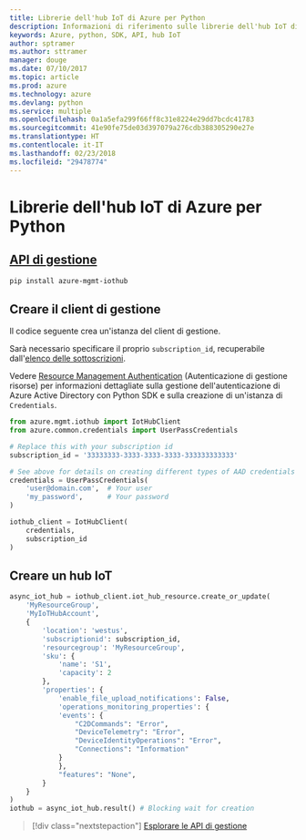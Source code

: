 ```yaml
---
title: Librerie dell'hub IoT di Azure per Python
description: Informazioni di riferimento sulle librerie dell'hub IoT di Azure per Python
keywords: Azure, python, SDK, API, hub IoT
author: sptramer
ms.author: sttramer
manager: douge
ms.date: 07/10/2017
ms.topic: article
ms.prod: azure
ms.technology: azure
ms.devlang: python
ms.service: multiple
ms.openlocfilehash: 0a1a5efa299f66ff8c31e8224e29dd7bcdc41783
ms.sourcegitcommit: 41e90fe75de03d397079a276cdb388305290e27e
ms.translationtype: HT
ms.contentlocale: it-IT
ms.lasthandoff: 02/23/2018
ms.locfileid: "29478774"
---
```

# <a name="azure-iot-hub-libraries-for-python"></a>Librerie dell'hub IoT di Azure per Python

## <a name="management-apipythonapioverviewazureiotmanagement"></a>[API di gestione](/python/api/overview/azure/iot/management)

```bash
pip install azure-mgmt-iothub
```

## <a name="create-the-management-client"></a>Creare il client di gestione

Il codice seguente crea un'istanza del client di gestione.

Sarà necessario specificare il proprio ``subscription_id``, recuperabile dall'[elenco delle sottoscrizioni](https://manage.windowsazure.com/#Workspaces/AdminTasks/SubscriptionMapping).

Vedere [Resource Management Authentication](/python/azure/python-sdk-azure-authenticate) (Autenticazione di gestione risorse) per informazioni dettagliate sulla gestione dell'autenticazione di Azure Active Directory con Python SDK e sulla creazione di un'istanza di ``Credentials``.

```python
from azure.mgmt.iothub import IotHubClient
from azure.common.credentials import UserPassCredentials

# Replace this with your subscription id
subscription_id = '33333333-3333-3333-3333-333333333333'

# See above for details on creating different types of AAD credentials
credentials = UserPassCredentials(
    'user@domain.com',  # Your user
    'my_password',      # Your password
)

iothub_client = IotHubClient(
    credentials,
    subscription_id
)
```

## <a name="create-an-iothub"></a>Creare un hub IoT
```python
async_iot_hub = iothub_client.iot_hub_resource.create_or_update(
    'MyResourceGroup',
    'MyIoTHubAccount',
    {
        'location': 'westus',
        'subscriptionid': subscription_id,
        'resourcegroup': 'MyResourceGroup',
        'sku': {
            'name': 'S1',
            'capacity': 2
        },
        'properties': {
            'enable_file_upload_notifications': False,
            'operations_monitoring_properties': {
            'events': {
                "C2DCommands": "Error",
                "DeviceTelemetry": "Error",
                "DeviceIdentityOperations": "Error",
                "Connections": "Information"
            }
            },
            "features": "None",
        }
    }
)
iothub = async_iot_hub.result() # Blocking wait for creation
```

> [!div class="nextstepaction"]
> [Esplorare le API di gestione](/python/api/overview/azure/iot/management)